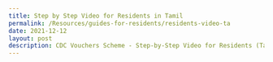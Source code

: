 ```yaml
---
title: Step by Step Video for Residents in Tamil
permalink: /Resources/guides-for-residents/residents-video-ta
date: 2021-12-12
layout: post
description: CDC Vouchers Scheme - Step-by-Step Video for Residents (Tamil)
---
```

